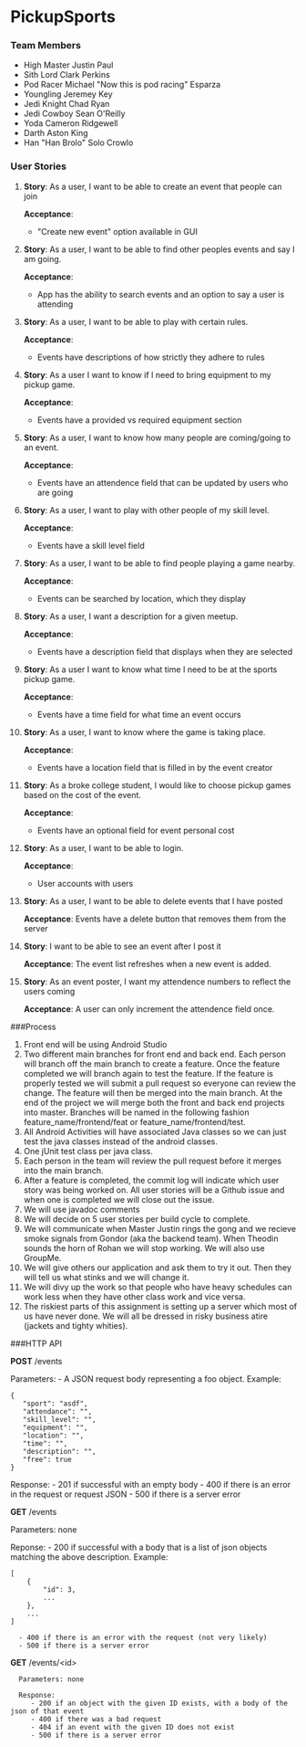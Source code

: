 PickupSports
=============

### Team Members

* High Master Justin Paul
* Sith Lord Clark Perkins
* Pod Racer Michael "Now this is pod racing" Esparza
* Youngling Jeremey Key
* Jedi Knight Chad Ryan
* Jedi Cowboy Sean O'Reilly
* Yoda Cameron Ridgewell
* Darth Aston King
* Han "Han Brolo" Solo Crowlo


### User Stories

1.  __Story__: As a user, I want to be able to create an event that people can join

    __Acceptance__:
    * "Create new event" option available in GUI
  
2. __Story__: As a user, I want to be able to find other peoples events and say I am going.

    __Acceptance__:
    * App has the ability to search events and an option to say a user is attending
3. __Story__: As a user, I want to be able to play with certain rules.

    __Acceptance__:
    * Events have descriptions of how strictly they adhere to rules
4. __Story__: As a user I want to know if I need to bring equipment to my pickup game.

    __Acceptance__:
    * Events have a provided vs required equipment section
5. __Story__: As a user, I want to know how many people are coming/going to an event.

    __Acceptance__:
    * Events have an attendence field that can be updated by users who are going
5. __Story__: As a user, I want to play with other people of my skill level.

    __Acceptance__:
    * Events have a skill level field
6. __Story__: As a user, I want to be able to find people playing a game nearby.

    __Acceptance__:
    * Events can be searched by location, which they display
7. __Story__: As a user, I want a description for a given meetup.

    __Acceptance__:
    * Events have a description field that displays when they are selected
8. __Story__: As a user I want to know what time I need to be at the sports pickup game.

    __Acceptance__:
    * Events have a time field for what time an event occurs
9. __Story__: As a user, I want to know where the game is taking place. 

    __Acceptance__:
    * Events have a location field that is filled in by the event creator
10. __Story__: As a broke college student, I would like to choose pickup games based on the cost of the event.

    __Acceptance__:
    * Events have an optional field for event personal cost
11. __Story__: As a user, I want to be able to login.

    __Acceptance__:
    * User accounts with users
12. __Story__: As a user, I want to be able to delete events that I have posted
    
    __Acceptance__: Events have a delete button that removes them from the server
13. __Story__: I want to be able to see an event after I post it

    __Acceptance__: The event list refreshes when a new event is added.
14. __Story__: As an event poster, I want my attendence numbers to reflect the users coming

    __Acceptance__: A user can only increment the attendence field once.


###Process
1. Front end will be using Android Studio
2. Two different main branches for front end and back end. Each person will branch off the main branch to create a feature. Once the feature completed we will branch again to test the feature. If the feature is properly tested we will submit a pull request so everyone can review the change. The feature will then be merged into the main branch. At the end of the project we will merge both the front and back end projects into master. Branches will be named in the following fashion feature_name/frontend/feat or feature_name/frontend/test.
3. All Android Activities will have associated Java classes so we can just test the java classes instead of the android classes.
4. One jUnit test class per java class.
5. Each person in the team will review the pull request before it merges into the main branch.
6. After a feature is completed, the commit log will indicate which user story was being worked on. All user stories will be a Github issue and when one is completed we will close out the issue.
7. We will use javadoc comments
8. We will decide on 5 user stories per build cycle to complete.
9. We will communicate when Master Justin rings the gong and we recieve smoke signals from Gondor (aka the backend team). When Theodin sounds the horn of Rohan we will stop working. We will also use GroupMe.
10. We will give others our application and ask them to try it out. Then they will tell us what stinks and we will change it.
11. We will divy up the work so that people who have heavy schedules can work less when they have other class work and vice versa.
12. The riskiest parts of this assignment is setting up a server which most of us have never done. We will all be dressed in risky business atire (jackets and tighty whities).

###HTTP API



__POST__ /events
   
   Parameters:
      - A JSON request body representing a foo object. Example: 
      
 ```
 {
    "sport": "asdf",
    "attendance": "",
    "skill_level": "",
    "equipment": "",
    "location": "",
    "time": "",
    "description": "",
    "free": true
 }
 ```
      
   Response:
      - 201 if successful with an empty body
      - 400 if there is an error in the request or request JSON
      - 500 if there is a server error
      
      
__GET__ /events

   Parameters: none

   Reponse:
      - 200 if successful with a body that is a list of json objects matching the above description.  Example: 
      
 ```
 [
     {
         "id": 3,
         ...
     },
     ...
 ]
 ```
      - 400 if there is an error with the request (not very likely)
      - 500 if there is a server error
      

__GET__ /events/\<id\>
      
      Parameters: none
      
      Response:
         - 200 if an object with the given ID exists, with a body of the json of that event
         - 400 if there was a bad request
         - 404 if an event with the given ID does not exist
         - 500 if there is a server error
